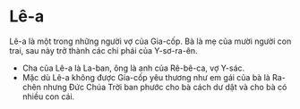 # Lê-a

Lê-a là một trong những người vợ của Gia-cốp. Bà là mẹ của mười người con trai, sau này trở thành các chi phái của Y-sơ-ra-ên.
- Cha của Lê-a là La-ban, ông là anh của Rê-bê-ca, vợ Y-sác.
- Mặc dù Lê-a không được Gia-cốp yêu thương như em gái của bà là Ra-chên nhưng Đức Chúa Trời ban phước cho bà cách dư dật và cho bà có nhiều con cái.

